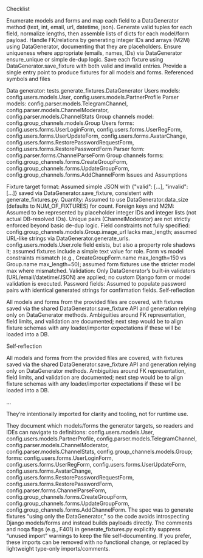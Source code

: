 Checklist

Enumerate models and forms and map each field to a DataGenerator method (text, int, email, url, datetime, json).
Generate valid tuples for each field, normalize lengths, then assemble lists of dicts for each model/form payload.
Handle FK/relations by generating integer IDs and arrays (M2M) using DataGenerator, documenting that they are placeholders.
Ensure uniqueness where appropriate (emails, names, IDs) via DataGenerator ensure_unique or simple de-dup logic.
Save each fixture using DataGenerator.save_fixture with both valid and invalid entries.
Provide a single entry point to produce fixtures for all models and forms.
Referenced symbols and files

Data generator: tests.generate_fixtures.DataGenerator
Users models: config.users.models.User, config.users.models.PartnerProfile
Parser models: config.parser.models.TelegramChannel, config.parser.models.ChannelModerator, config.parser.models.ChannelStats
Group channels model: config.group_channels.models.Group
Users forms: config.users.forms.UserLoginForm, config.users.forms.UserRegForm, config.users.forms.UserUpdateForm, config.users.forms.AvatarChange, config.users.forms.RestorePasswordRequestForm, config.users.forms.RestorePasswordForm
Parser form: config.parser.forms.ChannelParseForm
Group channels forms: config.group_channels.forms.CreateGroupForm, config.group_channels.forms.UpdateGroupForm, config.group_channels.forms.AddChannelForm
Issues and Assumptions

Fixture target format: Assumed simple JSON with {"valid": [...], "invalid": [...]} saved via DataGenerator.save_fixture, consistent with generate_fixtures.py.
Quantity: Assumed to use DataGenerator.data_size (defaults to NUM_OF_FIXTURES) for count.
Foreign keys and M2M: Assumed to be represented by placeholder integer IDs and integer lists (not actual DB-resolved IDs). Unique pairs (ChannelModerator) are not strictly enforced beyond basic de-dup logic.
Field constraints not fully specified:
config.group_channels.models.Group.image_url lacks max_length; assumed URL-like strings via DataGenerator.generate_urls.
config.users.models.User.role field exists, but also a property role shadows it; assumed fixtures include a simple text value for role.
Form vs model constraints mismatch (e.g., CreateGroupForm.name max_length=150 vs Group.name max_length=50); assumed form fixtures use the stricter model max where mismatched.
Validation: Only DataGenerator’s built-in validators (URL/email/datetime/JSON) are applied; no custom Django form or model validation is executed.
Password fields: Assumed to populate password pairs with identical generated strings for confirmation fields.
Self‑reflection

All models and forms from the provided files are covered, with fixtures saved via the shared DataGenerator.save_fixture API and generation relying only on DataGenerator methods.
Ambiguities around FK representation, field limits, and validation are documented; next step would be to align fixture schemas with any loader/importer expectations if these will be loaded into a DB.

Self‑reflection

All models and forms from the provided files are covered, with fixtures saved via the shared DataGenerator.save_fixture API and generation relying only on DataGenerator methods.
Ambiguities around FK representation, field limits, and validation are documented; next step would be to align fixture schemas with any loader/importer expectations if these will be loaded into a DB.

...

They’re intentionally imported for clarity and tooling, not for runtime use.

They document which models/forms the generator targets, so readers and IDEs can navigate to definitions: config.users.models.User, config.users.models.PartnerProfile, config.parser.models.TelegramChannel, config.parser.models.ChannelModerator, config.parser.models.ChannelStats, config.group_channels.models.Group; forms: config.users.forms.UserLoginForm, config.users.forms.UserRegForm, config.users.forms.UserUpdateForm, config.users.forms.AvatarChange, config.users.forms.RestorePasswordRequestForm, config.users.forms.RestorePasswordForm, config.parser.forms.ChannelParseForm, config.group_channels.forms.CreateGroupForm, config.group_channels.forms.UpdateGroupForm, config.group_channels.forms.AddChannelForm.
The spec was to generate fixtures “using only the DataGenerator,” so the code avoids introspecting Django models/forms and instead builds payloads directly.
The comments and noqa flags (e.g., F401) in generate_fixtures.py explicitly suppress “unused import” warnings to keep the file self‑documenting.
If you prefer, these imports can be removed with no functional change, or replaced by lightweight type-only imports/comments.